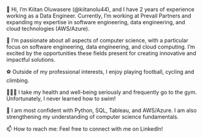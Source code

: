 👋 Hi, I’m Kiitan Oluwasere (@kiitanolu44), and I have 2 years of experience working as a Data Engineer. Currently, I’m working at Prevail Partners and expanding my expertise in software engineering, data engineering, and cloud technologies (AWS/Azure).

👀 I’m passionate about all aspects of computer science, with a particular focus on software engineering, data engineering, and cloud computing. I’m excited by the opportunities these fields present for creating innovative and impactful solutions.

⚽️ Outside of my professional interests, I enjoy playing football, cycling and climbing.

🏃🏾‍♂️ I take my health and well-being seriously and frequently go to the gym. Unfortunately, I never learned how to swim!

🌱 I am most confident with Python, SQL, Tableau, and AWS/Azure. I am also strengthening my understanding of computer science fundamentals.

📫 How to reach me: Feel free to connect with me on LinkedIn!
